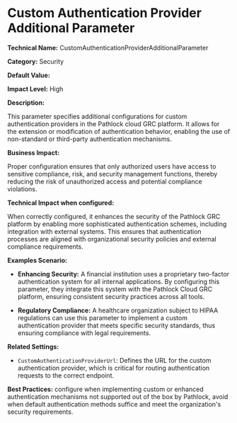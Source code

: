 # Custom Authentication Provider Additional Parameter

**Technical Name:** CustomAuthenticationProviderAdditionalParameter

**Category:** Security

**Default Value:**

**Impact Level:** High

**Description:**

This parameter specifies additional configurations for custom authentication providers in the Pathlock cloud GRC platform. It allows for the extension or modification of authentication behavior, enabling the use of non-standard or third-party authentication mechanisms.

**Business Impact:**

Proper configuration ensures that only authorized users have access to sensitive compliance, risk, and security management functions, thereby reducing the risk of unauthorized access and potential compliance violations.

**Technical Impact when configured:**

When correctly configured, it enhances the security of the Pathlock GRC platform by enabling more sophisticated authentication schemes, including integration with external systems. This ensures that authentication processes are aligned with organizational security policies and external compliance requirements.

**Examples Scenario:**

- **Enhancing Security:** A financial institution uses a proprietary two-factor authentication system for all internal applications. By configuring this parameter, they integrate this system with the Pathlock Cloud GRC platform, ensuring consistent security practices across all tools.
  
- **Regulatory Compliance:** A healthcare organization subject to HIPAA regulations can use this parameter to implement a custom authentication provider that meets specific security standards, thus ensuring compliance with legal requirements.

**Related Settings:**

- `CustomAuthenticationProviderUrl`: Defines the URL for the custom authentication provider, which is critical for routing authentication requests to the correct endpoint.

**Best Practices:** configure when implementing custom or enhanced authentication mechanisms not supported out of the box by Pathlock, avoid when default authentication methods suffice and meet the organization's security requirements.